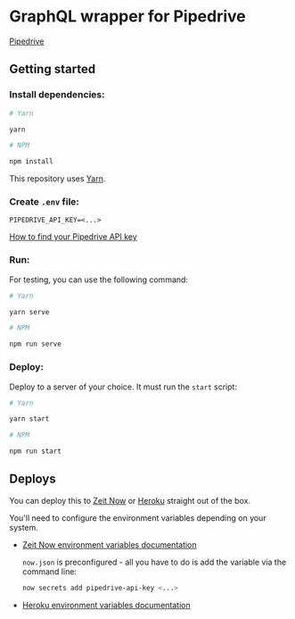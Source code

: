 # GraphQL wrapper for Pipedrive

[Pipedrive](https://pipedrive.com)

## Getting started

### Install dependencies:

```bash
# Yarn

yarn

# NPM

npm install
```

This repository uses [Yarn](https://yarnpkg.com).

### Create `.env` file:

```env
PIPEDRIVE_API_KEY=<...>
```

[How to find your Pipedrive API key](https://pipedrive.readme.io/docs/how-to-find-the-api-token?utm_source=api_reference)

### Run:

For testing, you can use the following command:

```bash
# Yarn

yarn serve

# NPM

npm run serve
```

### Deploy:

Deploy to a server of your choice. It must run the `start` script:

```bash
# Yarn

yarn start

# NPM

npm run start
```

## Deploys

You can deploy this to [Zeit Now](https://zeit.co) or [Heroku](https://heroku.com) straight out of the box.

You'll need to configure the environment variables depending on your system.

- [Zeit Now environment variables documentation](https://zeit.co/docs/v2/build-step#adding-secrets)
   
    `now.json` is preconfigured - all you have to do is add the variable via the command line:

    ```bash
    now secrets add pipedrive-api-key <...>
    ```

- [Heroku environment variables documentation](https://devcenter.heroku.com/articles/config-vars)
